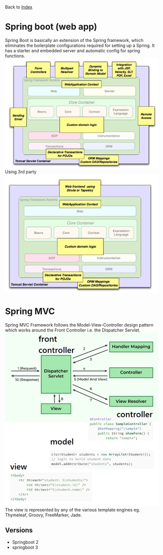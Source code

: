 Back to [Index](0-index.md)

# Spring boot (web app)
Spring Boot is basically an extension of the Spring framework, which eliminates the boilerplate configurations required for setting up a Spring. It has a starter and embedded server and automatic config for spring functions.
![Spring web app](jpg/3-springboot-web-app.jpg)
Using 3rd party
![Spring with 3rd party](jpg/3-springboot-web-app-using-3-party.jpg)

# Spring MVC
Spring MVC Framework follows the Model-View-Controller design pattern which works around the Front Controller i.e. the Dispatcher Servlet.
![Spring MVC](jpg/1-spring-mvc-flow-diagram.jpg)
The view is represented by any of the various template engines eg. Thymeleaf, Groovy, FreeMarker,
  Jade.

## Versions

- Springboot 2
- springboot 3





